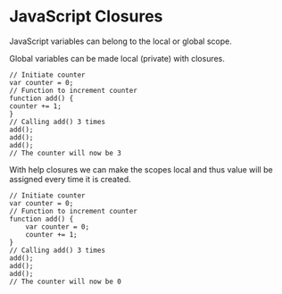 # JavaScript Closures
JavaScript variables can belong to the local or global scope.

Global variables can be made local (private) with closures.

    // Initiate counter
    var counter = 0;
    // Function to increment counter
    function add() {
    counter += 1;
    }
    // Calling add() 3 times
    add();
    add();
    add();
    // The counter will now be 3
    
With help closures we can make the scopes local and thus value will be assigned every time it is created.

    // Initiate counter
    var counter = 0;
    // Function to increment counter
    function add() {
        var counter = 0; 
        counter += 1;
    }
    // Calling add() 3 times
    add();
    add();
    add();
    // The counter will now be 0
